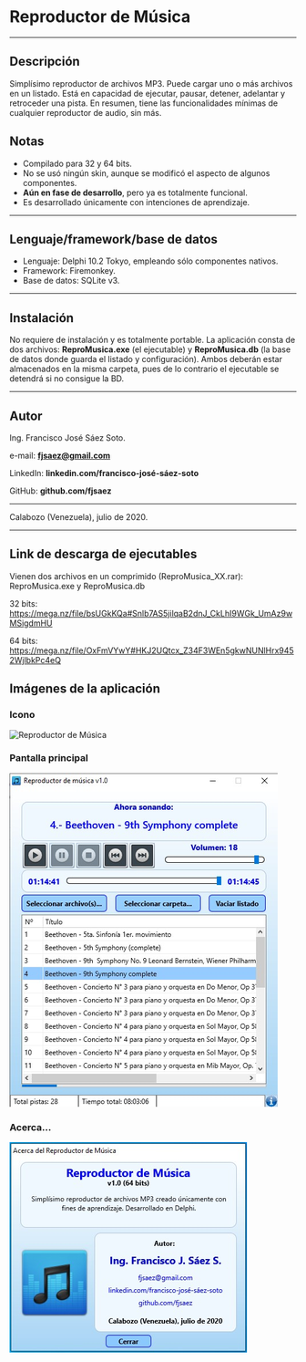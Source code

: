 # Reproductor de Música

---

## Descripción

Simplísimo reproductor de archivos MP3. Puede cargar uno o más archivos en un listado. Está en capacidad de ejecutar, pausar, detener, adelantar y retroceder una pista. En resumen, tiene las funcionalidades mínimas de cualquier reproductor de audio, sin más.

## Notas

* Compilado para 32 y 64 bits.
* No se usó ningún skin, aunque se modificó el aspecto de algunos componentes.
* **Aún en fase de desarrollo**, pero ya es totalmente funcional.
* Es desarrollado únicamente con intenciones de aprendizaje.

---

## Lenguaje/framework/base de datos

* Lenguaje: Delphi 10.2 Tokyo, empleando sólo componentes nativos. 
* Framework: Firemonkey. 
* Base de datos: SQLite v3.

---

## Instalación

No requiere de instalación y es totalmente portable. La aplicación consta de dos archivos: **ReproMusica.exe** (el ejecutable) y **ReproMusica.db** (la base de datos donde guarda el listado y configuración). Ambos deberán estar almacenados en la misma carpeta, pues de lo contrario el ejecutable se detendrá si no consigue la BD.

---

## Autor

Ing. Francisco José Sáez Soto.

e-mail: **fjsaez@gmail.com**

LinkedIn: **linkedin.com/francisco-josé-sáez-soto**

GitHub: **github.com/fjsaez**

---

Calabozo (Venezuela), julio de 2020.

---

## Link de descarga de ejecutables

Vienen dos archivos en un comprimido (ReproMusica_XX.rar): ReproMusica.exe y ReproMusica.db

32 bits: https://mega.nz/file/bsUGkKQa#Snlb7AS5jilqaB2dnJ_CkLhI9WGk_UmAz9wMSigdmHU

64 bits: https://mega.nz/file/OxFmVYwY#HKJ2UQtcx_Z34F3WEn5gkwNUNlHrx9452WjlbkPc4eQ

## Imágenes de la aplicación

### Icono

![Reproductor de Música](Imagen/rep_música_png.png)

### Pantalla principal

![Pantalla principal](Imagen/pantalla_principal.jpg)

### Acerca...

![Acerca de la aplicación](Imagen/pantalla_acerca.jpg)